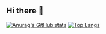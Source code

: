 ## Hi there 👋
[![Anurag's GitHub stats](https://github-readme-stats.vercel.app/api?username=yinsel)](https://github.com/yinsel)
[![Top Langs](https://github-readme-stats.vercel.app/api/top-langs/?username=yinsel&layout=donut)]([https://github.com/anuraghazra/github-readme-stats](https://github.com/yinsel))

